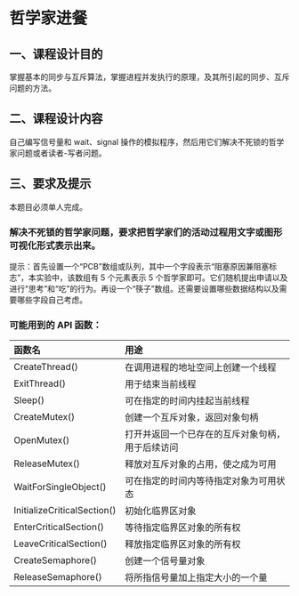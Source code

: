 # 哲学家进餐
## 一、课程设计目的
掌握基本的同步与互斥算法，掌握进程并发执行的原理，及其所引起的同步、互斥问题的方法。
## 二、课程设计内容
自己编写信号量和 wait、signal 操作的模拟程序，然后用它们解决不死锁的哲学家问题或者读者-写者问题。
## 三、要求及提示
本题目必须单人完成。
### 解决不死锁的哲学家问题，要求把哲学家们的活动过程用文字或图形可视化形式表示出来。 
提示：首先设置一个“PCB”数组或队列，其中一个字段表示“阻塞原因兼阻塞标志”，本实验中，该数组有 5 个元素表示 5 个哲学家即可。它们随机提出申请以及进行“思考”和“吃”的行为。再设一个“筷子”数组。还需要设置哪些数据结构以及需要哪些字段自己考虑。

### 可能用到的 API 函数：
|函数名|用途|
|:----|:----|
|CreateThread()|在调用进程的地址空间上创建一个线程|
|ExitThread()|用于结束当前线程|
|Sleep()|可在指定的时间内挂起当前线程|
|CreateMutex()|创建一个互斥对象，返回对象句柄|
|OpenMutex()|打开并返回一个已存在的互斥对象句柄，用于后续访问|
|ReleaseMutex()|释放对互斥对象的占用，使之成为可用|
|WaitForSingleObject()|可在指定的时间内等待指定对象为可用状态|
|InitializeCriticalSection()|初始化临界区对象|
|EnterCriticalSection()|等待指定临界区对象的所有权|
|LeaveCriticalSection()|释放指定临界区对象的所有权|
|CreateSemaphore()|创建一个信号量对象|
|ReleaseSemaphore()|将所指信号量加上指定大小的一个量|